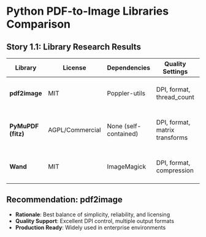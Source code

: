 # Python PDF-to-Image Libraries Comparison

## Story 1.1: Library Research Results

| Library | License | Dependencies | Quality Settings | Community Support | Pros | Cons |
|---------|---------|--------------|------------------|-------------------|------|------|
| **pdf2image** | MIT | Poppler-utils | DPI, format, thread_count | High (5.8k stars) | Simple API, reliable, good docs | Requires system Poppler |
| **PyMuPDF (fitz)** | AGPL/Commercial | None (self-contained) | DPI, format, matrix transforms | High (4.8k stars) | Fast, no external deps, feature-rich | AGPL license restrictions |
| **Wand** | MIT | ImageMagick | DPI, format, compression | Medium (1.4k stars) | Powerful image processing | Complex setup, ImageMagick dependency |

## Recommendation: pdf2image
- **Rationale**: Best balance of simplicity, reliability, and licensing
- **Quality Support**: Excellent DPI control, multiple output formats
- **Production Ready**: Widely used in enterprise environments